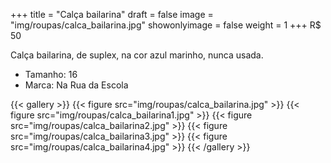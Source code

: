 +++
title = "Calça bailarina"
draft = false
image = "img/roupas/calca_bailarina.jpg"
showonlyimage = false
weight = 1
+++
<span class="price">R$ 50</span>

<!--more-->

Calça bailarina, de suplex, na cor azul marinho, nunca usada.

- Tamanho: 16
- Marca: Na Rua da Escola

{{< gallery >}}
{{< figure src="img/roupas/calca_bailarina.jpg" >}}
{{< figure src="img/roupas/calca_bailarina1.jpg" >}}
{{< figure src="img/roupas/calca_bailarina2.jpg" >}}
{{< figure src="img/roupas/calca_bailarina3.jpg" >}}
{{< figure src="img/roupas/calca_bailarina4.jpg" >}}
{{< /gallery >}}

